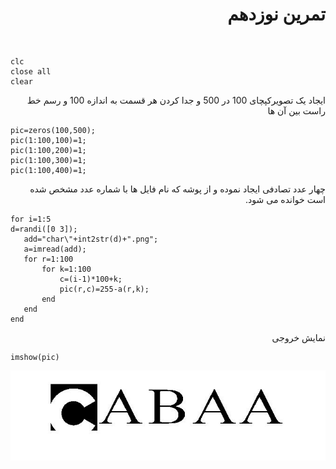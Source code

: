 <div dir = "rtl">
<h1> تمرین نوزدهم</h1>

<br/>
</div>

````
clc
close all
clear
````
<div dir = "rtl">

  ایجاد یک تصویرکپچای 100 در 500  و جدا کردن هر قسمت به اندازه 100 و رسم خط راست بین آن ها
</div>

````
pic=zeros(100,500);
pic(1:100,100)=1;
pic(1:100,200)=1;
pic(1:100,300)=1;
pic(1:100,400)=1;
````

<div dir = "rtl">
چهار عدد تصادفی ایجاد نموده و از پوشه که نام فایل ها با شماره عدد مشخص شده است خوانده می شود.
</div>


````
for i=1:5
d=randi([0 3]);
   add="char\"+int2str(d)+".png";
   a=imread(add);
   for r=1:100
       for k=1:100
           c=(i-1)*100+k;
           pic(r,c)=255-a(r,k);
       end    
   end
end

````

<div dir = "rtl">
نمایش خروجی
</div>

````
imshow(pic)
````

![خروجی](assets/result.jpg)
